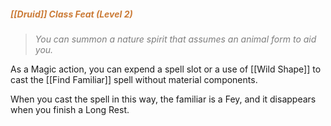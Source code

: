 ##### *<span style="color:rgb(203, 123, 55)">[[Druid]] Class Feat (Level 2)</span>*

> *<span style="color:rgb(125, 125, 125)">You can summon a nature spirit that assumes an animal form to aid you.</span>* 

As a Magic action, you can expend a spell slot or a use of [[Wild Shape]] to cast the [[Find Familiar]] spell without material components.

When you cast the spell in this way, the familiar is a Fey, and it disappears when you finish a Long Rest.